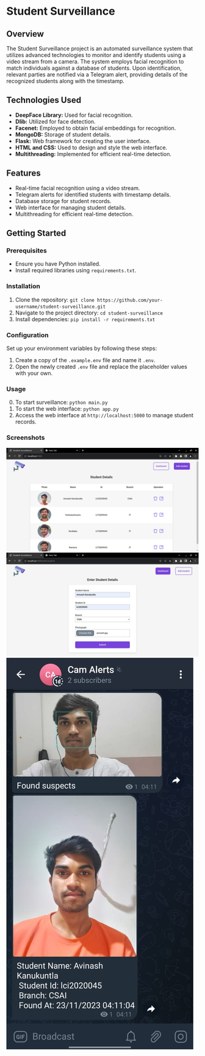# Student Surveillance

## Overview
The Student Surveillance project is an automated surveillance system that utilizes advanced technologies to monitor and identify students using a video stream from a camera. The system employs facial recognition to match individuals against a database of students. Upon identification, relevant parties are notified via a Telegram alert, providing details of the recognized students along with the timestamp.


## Technologies Used

- **DeepFace Library:** Used for facial recognition.
- **Dlib:** Utilized for face detection.
- **Facenet:** Employed to obtain facial embeddings for recognition.
- **MongoDB:** Storage of student details.
- **Flask:** Web framework for creating the user interface.
- **HTML and CSS:** Used to design and style the web interface.
- **Multithreading:** Implemented for efficient real-time detection.

## Features

- Real-time facial recognition using a video stream.
- Telegram alerts for identified students with timestamp details.
- Database storage for student records.
- Web interface for managing student details.
- Multithreading for efficient real-time detection.

## Getting Started

### Prerequisites

- Ensure you have Python installed.
- Install required libraries using `requirements.txt`.

### Installation

1. Clone the repository: `git clone https://github.com/your-username/student-surveillance.git`
2. Navigate to the project directory: `cd student-surveillance`
3. Install dependencies: `pip install -r requirements.txt`

### Configuration
Set up your environment variables by following these steps:
1. Create a copy of the `.example.env` file and name it `.env`.
2. Open the newly created `.env` file and replace the placeholder values with your own.

### Usage
0. To start surveillance: `python main.py`
1. To start the web interface: `python app.py`
2. Access the web interface at `http://localhost:5000` to manage student records.

### Screenshots
![Dashboard](/screenshots/dashboard.jpg)
![Student Form](/screenshots/student_form.jpg)
![telegram_alert](/screenshots/alert.jpeg)
